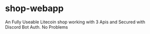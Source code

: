 # shop-webapp
An Fully Useable Litecoin shop working with 3 Apis and Secured with Discord Bot Auth. No Problems
